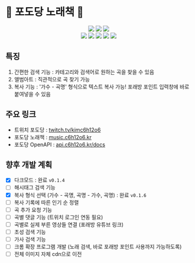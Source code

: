 # 🍇 포도당 노래책 🍇

<div align=center> 
  <img src="https://img.shields.io/badge/react-61DAFB?style=for-the-badge&logo=react&logoColor=black"> 
  <img src="https://img.shields.io/badge/Chakra UI-319795?style=for-the-badge&logo=Chakra UI&logoColor=white"> 
  <img src="https://img.shields.io/badge/javascript-F7DF1E?style=for-the-badge&logo=javascript&logoColor=black"> 
  <br>
  <img src="https://img.shields.io/badge/python-3776AB?style=for-the-badge&logo=python&logoColor=white"> 
  <img src="https://img.shields.io/badge/fastapi-009688?style=for-the-badge&logo=fastapi&logoColor=white"> 
  <img src="https://img.shields.io/badge/mariaDB-003545?style=for-the-badge&logo=mariaDB&logoColor=white"> 
  <img src="https://img.shields.io/badge/amazonaws-232F3E?style=for-the-badge&logo=amazonaws&logoColor=white"> 
  <img src="https://img.shields.io/badge/jenkins-D24939?style=for-the-badge&logo=jenkins&logoColor=white"> 
</div>

## 특징
1) 간편한 검색 기능 : 카테고리와 검색어로 원하는 곡을 찾을 수 있음
2) 앨범아트 : 직관적으로 곡 찾기 가능
3) 복사 기능 : '가수 - 곡명' 형식으로 텍스트 복사 가능! 포래방 포인트 입력창에 바로 붙여넣을 수 있음

## 주요 링크
- 트위치 포도당 : [twitch.tv/kimc6h12o6](https://twitch.tv/kimc6h12o6)
- 포도당 노래책 : [music.c6h12o6.kr](https://music.c6h12o6.kr)
- 포도당 OpenAPI : [api.c6h12o6.kr/docs](https://api.c6h12o6.kr/docs)

## 향후 개발 계획
- [X] 다크모드 : 완료 `v0.1.4`
- [ ] 해시태그 검색 기능
- [X] 복사 형식 선택 (가수 - 곡명, 곡명 - 가수, 곡명) : 완료 `v0.1.6`
- [ ] 복사 기록에 따른 인기 순 정렬
- [ ] 곡 추가 요청 기능
- [ ] 곡별 댓글 기능 (트위치 로그인 연동 필요)
- [ ] 곡별로 실제 부른 영상들 연결 (포래방 유튜브 링크)
- [ ] 초성 검색 기능
- [ ] 가사 검색 기능
- [ ] 크롬 확장 프로그램 개발 (노래 검색, 바로 포래방 포인트 사용까지 가능하도록)
- [ ] 전체 이미지 자체 cdn으로 이전
